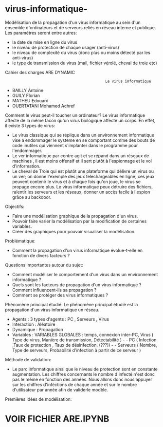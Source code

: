 # virus-informatique-
Modélisation de la propagation d'un virus informatique au sein d'un ensemble d'ordinateurs et de serveurs reliés en réseau interne et publique.
Les paramètres seront entre autres:

- la date de mise en ligne du virus
- le niveau de protection de chaque usager (anti-virus)
- le niveau de complexité du virus (donc plus ou moins détecté par les anti-virus)
- le type de transmission du virus (mail, fichier vérolé, cheval de troie etc)

Cahier des charges ARE DYNAMIC

                                                  Le virus informatique
                                                  
                                                  
- BAILLY Antoine
- GUILY Florian
- MATHEU Edouard
- OUERTATANI Mohamed Achref

Comment le virus peut-il toucher un ordinateur? Le virus informatique affecte de la même facon qu'un virus biologique affecte un corps. En effet, il existe 3 types de virus:
- Le virus classique qui se réplique dans un environnement informatique vise a endommager le systeme en se comportant comme des bouts de code inutiles qui viennent s'implanter dans le programme pour l'endommager.
- Le ver informatique par contre agit et se répand dans un réseaux de machines , il est moins offensif et il sert plutôt à l'espionnage et le vol d'information.
- Le cheval de Troie qui est plutôt une plateforme qui délivre un virus ou un ver; on donne l'exemple des jeux telechargeables en ligne, ces jeux peuvent contenir le virus et à chaque fois qu'on joue, le virus se propage encore plus. 
Le virus informatique peux détruire des fichiers, ralentir les serveurs et les réseaux, donner un accès facile à l'espion grâce au backdoor.

Objectifs:
- Faire une modélisation graphique de la propagation d'un virus.
- Pouvoir faire varier la modélisation par la modification de certaines variables.
- Créer des graphiques pour pouvoir visualiser la modélisation.

Problématique:
- Comment la propagation d'un virus informatique évolue-t-elle en fonction de divers facteurs ?

Questions importantes autour du sujet: 
- Comment modéliser le comportement d'un virus dans un environnement informatique ?
- Quels sont les facteurs de propagation d'un virus informatique ? Comment influencent-ils sa propagation ?
- Comment se protéger des virus informatiques ?

Phénomène principal étudié:
Le phénomène principal étudié est la propagation d'un virus informatique un réseau.

- Agents : 3 types d'agents : PC , Serveurs , Virus
- Interaction : Aléatoire
- Dynamique : Propagation
- Variables : VARIABLES GLOBALES : temps, connexion inter-PC, Virus ( Type de virus, Manière de transmission, Détectabilité )
             - - PC ( Infection ,Taux de protection , Taux de désinfection, (???)) 
             - - Serveurs ( Nombre, Type de serveurs, Probabilité d'infection à partir de ce serveur ) 
              

Méthode de validation:
- Le parc informatique ainsi que le niveau de protection sont en constante augmentation. Les chiffres concernants le nombre d'infecté n'est donc pas le même en fonction des années. Nous allons donc nous appuyer sur les chiffres d'inféctions de chaque année et sur le nombre d'utilisateur par année afin de validerle modèle.

Premières idées de modélisation: 

# VOIR FICHIER ARE.IPYNB



